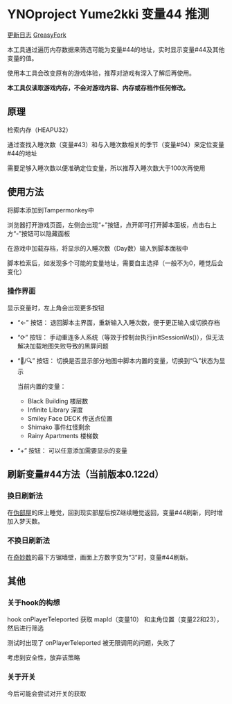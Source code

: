 # YNOproject Yume2kki 变量44 推测

[更新日志](https://github.com/Exsper/yno2kkivar44guess/blob/master/Changelog.md) [GreasyFork](https://greasyfork.org/zh-CN/scripts/485388-ynoproject-yume2kki-%E5%8F%98%E9%87%8F44-%E6%8E%A8%E6%B5%8B)

本工具通过遍历内存数据来筛选可能为变量#44的地址，实时显示变量#44及其他变量的值。

使用本工具会改变原有的游戏体验，推荐对游戏有深入了解后再使用。

**本工具仅读取游戏内存，不会对游戏内容、内存或存档作任何修改。**

## 原理

检索内存（HEAPU32）

通过查找入睡次数（变量#43）和与入睡次数相关的季节（变量#94）来定位变量#44的地址

需要足够入睡次数以便准确定位变量，所以推荐入睡次数大于100次再使用

## 使用方法

将脚本添加到Tampermonkey中

浏览器打开游戏页面，左侧会出现“+”按钮，点开即可打开脚本面板，点击右上方“-”按钮可以隐藏面板

在游戏中加载存档，将显示的入睡次数（Day数）输入到脚本面板中

脚本检索后，如发现多个可能的变量地址，需要自主选择（一般不为0，睡觉后会变化）

### 操作界面

显示变量时，左上角会出现更多按钮

- “←” 按钮： 退回脚本主界面，重新输入入睡次数，便于更正输入或切换存档
- “⟳” 按钮： 手动重连多人系统（等效于控制台执行initSessionWs()），但无法解决加载地图失败导致的黑屏问题
- “🌙/🔍” 按钮： 切换是否显示部分地图中脚本内置的变量，切换到“🔍”状态为显示

  当前内置的变量：
  - Black Building 楼层数
  - Infinite Library 深度
  - Smiley Face DECK 传送点位置
  - Shimako 事件红怪剩余
  - Rainy Apartments 楼梯数
- “+” 按钮： 可以任意添加需要显示的变量

## 刷新变量#44方法（当前版本0.122d）

### 换日刷新法

在[伪部屋](https://yume.wiki/2kki/Urotsuki%27s_Dream_Apartments)的床上睡觉，回到现实部屋后按Z继续睡觉返回，变量#44刷新，同时增加入梦天数。

### 不换日刷新法

在[奇妙数](https://yume.wiki/2kki/Numeral_Hallways)的最下方锯墙壁，画面上方数字变为“3”时，变量#44刷新。

## 其他

### 关于hook的构想

hook onPlayerTeleported 获取 mapId（变量10） 和主角位置（变量22和23），然后进行筛选

测试时出现了 onPlayerTeleported 被无限调用的问题，失败了

考虑到安全性，放弃该策略

### 关于开关

今后可能会尝试对开关的获取
